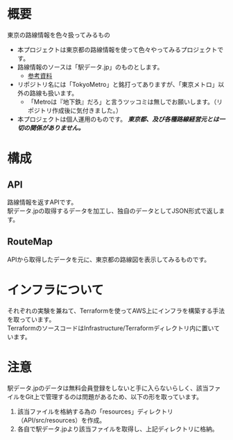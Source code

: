 # 概要
東京の路線情報を色々扱ってみるもの

- 本プロジェクトは東京都の路線情報を使って色々やってみるプロジェクトです。
- 路線情報のソースは「駅データ.jp」のものとします。
  -  [参考資料](https://qiita.com/saka1029/items/55a9eff302864d307ec7)
- リポジトリ名には「TokyoMetro」と銘打ってありますが、「東京メトロ」以外の路線も扱います。
  - 「Metroは『地下鉄』だろ」と言うツッコミは無しでお願いします。（リポジトリ作成後に気付きました。）
- 本プロジェクトは個人運用のものです。 ***東京都、及び各種路線経営元とは一切の関係がありません。***

# 構成
## API
路線情報を返すAPIです。  
駅データ.jpの取得するデータを加工し、独自のデータとしてJSON形式で返します。  

## RouteMap
APIから取得したデータを元に、東京都の路線図を表示してみるものです。  

# インフラについて
それぞれの実験を兼ねて、Terraformを使ってAWS上にインフラを構築する手法を取っています。  
TerraformのソースコードはInfrastructure/Terraformディレクトリ内に置いています。  

# 注意
駅データ.jpのデータは無料会員登録をしないと手に入らないらしく、該当ファイルをGit上で管理するのは問題があるため、以下の形を取っています。  

1. 該当ファイルを格納する為の「resources」ディレクトリ（API/src/resources）を作成。
1. 各自で駅データ.jpより該当ファイルを取得し、上記ディレクトリに格納。

